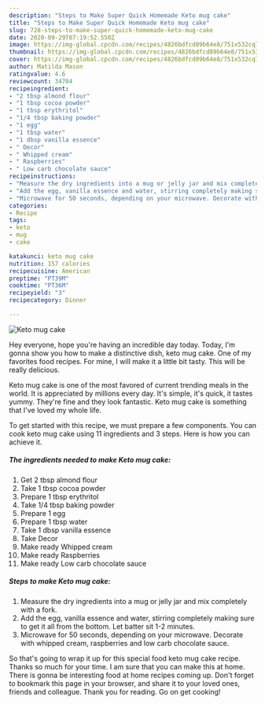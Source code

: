 ```yaml
---
description: "Steps to Make Super Quick Homemade Keto mug cake"
title: "Steps to Make Super Quick Homemade Keto mug cake"
slug: 728-steps-to-make-super-quick-homemade-keto-mug-cake
date: 2020-09-29T07:19:52.550Z
image: https://img-global.cpcdn.com/recipes/4826bdfcd89b64e8/751x532cq70/keto-mug-cake-recipe-main-photo.jpg
thumbnail: https://img-global.cpcdn.com/recipes/4826bdfcd89b64e8/751x532cq70/keto-mug-cake-recipe-main-photo.jpg
cover: https://img-global.cpcdn.com/recipes/4826bdfcd89b64e8/751x532cq70/keto-mug-cake-recipe-main-photo.jpg
author: Matilda Mason
ratingvalue: 4.6
reviewcount: 34704
recipeingredient:
- "2 tbsp almond flour"
- "1 tbsp cocoa powder"
- "1 tbsp erythritol"
- "1/4 tbsp baking powder"
- "1 egg"
- "1 tbsp water"
- "1 dbsp vanilla essence"
- " Decor"
- " Whipped cream"
- " Raspberries"
- " Low carb chocolate sauce"
recipeinstructions:
- "Measure the dry ingredients into a mug or jelly jar and mix completely with a fork."
- "Add the egg, vanilla essence and water, stirring completely making sure to get it all from the bottom. Let batter sit 1-2 minutes."
- "Microwave for 50 seconds, depending on your microwave. Decorate with whipped cream, raspberries and low carb chocolate sauce."
categories:
- Recipe
tags:
- keto
- mug
- cake

katakunci: keto mug cake 
nutrition: 157 calories
recipecuisine: American
preptime: "PT39M"
cooktime: "PT36M"
recipeyield: "3"
recipecategory: Dinner

---
```



![Keto mug cake](https://img-global.cpcdn.com/recipes/4826bdfcd89b64e8/751x532cq70/keto-mug-cake-recipe-main-photo.jpg)

Hey everyone, hope you're having an incredible day today. Today, I'm gonna show you how to make a distinctive dish, keto mug cake. One of my favorites food recipes. For mine, I will make it a little bit tasty. This will be really delicious.

Keto mug cake is one of the most favored of current trending meals in the world. It is appreciated by millions every day. It's simple, it's quick, it tastes yummy. They're fine and they look fantastic. Keto mug cake is something that I've loved my whole life.




To get started with this recipe, we must prepare a few components. You can cook keto mug cake using 11 ingredients and 3 steps. Here is how you can achieve it.

<!--inarticleads1-->

##### The ingredients needed to make Keto mug cake:

1. Get 2 tbsp almond flour
1. Take 1 tbsp cocoa powder
1. Prepare 1 tbsp erythritol
1. Take 1/4 tbsp baking powder
1. Prepare 1 egg
1. Prepare 1 tbsp water
1. Take 1 dbsp vanilla essence
1. Take  Decor
1. Make ready  Whipped cream
1. Make ready  Raspberries
1. Make ready  Low carb chocolate sauce




<!--inarticleads2-->

##### Steps to make Keto mug cake:

1. Measure the dry ingredients into a mug or jelly jar and mix completely with a fork.
1. Add the egg, vanilla essence and water, stirring completely making sure to get it all from the bottom. Let batter sit 1-2 minutes.
1. Microwave for 50 seconds, depending on your microwave. Decorate with whipped cream, raspberries and low carb chocolate sauce.




So that's going to wrap it up for this special food keto mug cake recipe. Thanks so much for your time. I am sure that you can make this at home. There is gonna be interesting food at home recipes coming up. Don't forget to bookmark this page in your browser, and share it to your loved ones, friends and colleague. Thank you for reading. Go on get cooking!
